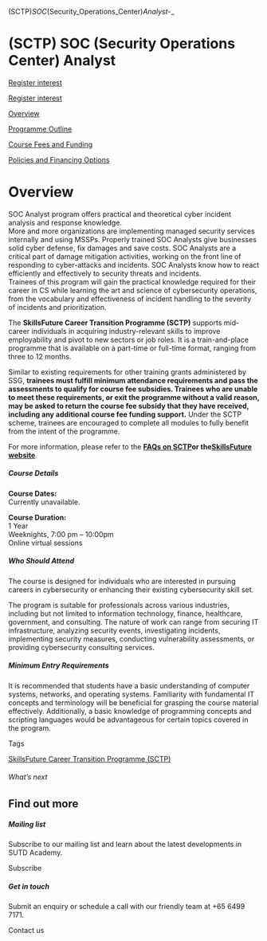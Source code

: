 (SCTP)_SOC_(Security_Operations_Center)_Analyst_-_



(SCTP) SOC (Security Operations Center) Analyst
===============================================

[Register interest](/admissions/academy/register-your-interest/?coursename=sctp-soc)

[Register interest](/admissions/academy/register-your-interest/?coursename=sctp-soc)

[Overview](/course/sctp-soc/#tabs)

[Programme Outline](/course/sctp-soc/programme-outline/#tabs)

[Course Fees and Funding](/course/sctp-soc/course-fees-and-funding/#tabs)

[Policies and Financing Options](/course/sctp-soc/policies-and-financing-options/#tabs)

Overview
========

SOC Analyst program offers practical and theoretical cyber incident analysis and response knowledge.  
More and more organizations are implementing managed security services internally and using MSSPs. Properly trained SOC Analysts give businesses solid cyber defense, fix damages and save costs. SOC Analysts are a critical part of damage mitigation activities, working on the front line of responding to cyber-attacks and incidents. SOC Analysts know how to react efficiently and effectively to security threats and incidents.  
Trainees of this program will gain the practical knowledge required for their career in CS while learning the art and science of cybersecurity operations, from the vocabulary and effectiveness of incident handling to the severity of incidents and prioritization.

The **SkillsFuture Career Transition Programme (SCTP)** supports mid-career individuals in acquiring industry-relevant skills to improve employability and pivot to new sectors or job roles. It is a train-and-place programme that is available on a part-time or full-time format, ranging from three to 12 months.

Similar to existing requirements for other training grants administered by SSG, **trainees must fulfill minimum attendance requirements and pass the assessments to qualify for course fee subsidies. Trainees who are unable to meet these requirements, or exit the programme without a valid reason, may be asked to return the course fee subsidy that they have received, including any additional course fee funding support.** Under the SCTP scheme, trainees are encouraged to complete all modules to fully benefit from the intent of the programme.

For more information, please refer to the **[FAQs on SCTP](/repo/wp-content/uploads/sites/2/2024/11/FAQs-for-SCTP-Public-V01-1.pdf)**or the**[SkillsFuture website](https://www.skillsfuture.gov.sg/sctp)**.

##### **Course Details**

**Course Dates:**  
Currently unavailable.

**Course Duration:**  
1 Year  
Weeknights, 7:00 pm – 10:00pm  
Online virtual sessions

##### **Who Should Attend**

The course is designed for individuals who are interested in pursuing careers in cybersecurity or enhancing their existing cybersecurity skill set.

The program is suitable for professionals across various industries, including but not limited to information technology, finance, healthcare, government, and consulting. The nature of work can range from securing IT infrastructure, analyzing security events, investigating incidents, implementing security measures, conducting vulnerability assessments, or providing cybersecurity consulting services.

##### **Minimum Entry Requirements**

It is recommended that students have a basic understanding of computer systems, networks, and operating systems. Familiarity with fundamental IT concepts and terminology will be beneficial for grasping the course material effectively. Additionally, a basic knowledge of programming concepts and scripting languages would be advantageous for certain topics covered in the program.

Tags

[SkillsFuture Career Transition Programme (SCTP)](/admissions/academy/courses-and-modules/?academy-type-course=794)

###### What’s next

Find out more
-------------

##### Mailing list

Subscribe to our mailing list and learn about the latest developments in SUTD Academy.

Subscribe

##### Get in touch

Submit an enquiry or schedule a call with our friendly team at +65 6499 7171.

Contact us

